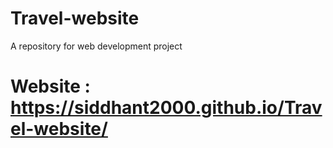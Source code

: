 # Travel-website
A repository for web development project

# Website : https://siddhant2000.github.io/Travel-website/
